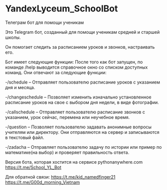 # YandexLyceum_SchoolBot
Телеграм бот для помощи ученикам

Это Telegram бот, созданный для помощи ученикам средней и старшей школы.

Он помогает следить за расписанием уроков и звонков, настраивать его.

Бот имеет следующие функции:
После того как бот запущен, по команде /help выводится справочное окно со списком доступных команд.  Они отвечают за следующие функции:

-/schedule – Отправляет пользователю расписание уроков с указанием дня и месяца.

-/changeschedule – Позволяет изменить изначально установленное расписание уроков на свое с выбором дня недели, в виде фотографии.

-/callschedule – Отправляет пользователю расписание звонков с указанием, урок сейчас, перемена или неучебное время.

-/question – Позволяет пользователю задавать анонимные вопросы учителям или директору. Они отправляются на сервер и записываются в текстовый файл.

-/zadacha – Отправляет пользователю задачу по истории или пример по математике(на выбор) и проверяет правильность ответа.


Версия бота, которая хостится на сервисе pythonanywhere.com
https://t.me/School_YL_Bot

Для обратной связи:
https://t.me/kid_namedfinger21
https://t.me/G00d_morning_Vietnam


